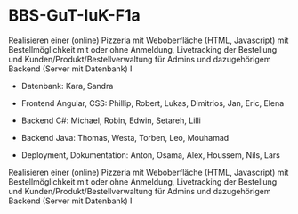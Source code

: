# BBS-GuT-IuK-F1a

Realisieren einer (online) Pizzeria mit Weboberfläche (HTML, Javascript) mit Bestellmöglichkeit mit oder ohne Anmeldung, Livetracking der Bestellung und Kunden/Produkt/Bestellverwaltung für Admins und dazugehörigem Backend (Server mit Datenbank) I


- Datenbank: Kara, Sandra

- Frontend Angular, CSS: Phillip, Robert, Lukas, Dimitrios, Jan, Eric, Elena

- Backend C#: Michael, Robin, Edwin, Setareh, Lilli

- Backend Java: Thomas, Westa,  Torben, Leo, Mouhamad

- Deployment, Dokumentation: Anton, Osama, Alex, Houssem, Nils, Lars 



Realisieren einer (online) Pizzeria mit Weboberfläche (HTML, Javascript) mit Bestellmöglichkeit mit oder ohne Anmeldung, Livetracking der Bestellung und Kunden/Produkt/Bestellverwaltung für Admins und dazugehörigem Backend (Server mit Datenbank) I

